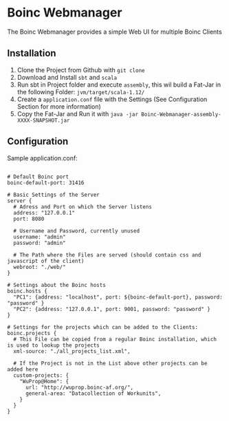Boinc Webmanager
=====================

The Boinc Webmanager provides a simple Web UI for multiple Boinc Clients


## Installation
1. Clone the Project from Github with `git clone`
2. Download and Install `sbt` and `scala`
3. Run sbt in Project folder and execute `assembly`, this wil build a Fat-Jar in the following Folder: `jvm/target/scala-1.12/`
4. Create a `application.conf` file with the Settings (See Configuration Section for more information)
5. Copy the Fat-Jar and Run it with `java -jar Boinc-Webmanager-assembly-XXXX-SNAPSHOT.jar`

## Configuration
Sample application.conf: 
````hocon

# Default Boinc port
boinc-default-port: 31416

# Basic Settings of the Server
server {
  # Adress and Port on which the Server listens
  address: "127.0.0.1"
  port: 8080
  
  # Username and Password, currently unused 
  username: "admin"
  password: "admin"
  
  # The Path where the Files are served (should contain css and javascript of the client)
  webroot: "./web/"
}

# Settings about the Boinc hosts
boinc.hosts {
  "PC1": {address: "localhost", port: ${boinc-default-port}, password: "password" }
  "PC2": {address: "127.0.0.1", port: 9001, password: "password" }
}

# Settings for the projects which can be added to the Clients: 
boinc.projects {
  # This File can be copied from a regular Boinc installation, which is used to lookup the projects
  xml-source: "./all_projects_list.xml",
  
  # If the Project is not in the List above other projects can be added here
  custom-projects: {
    "WuProp@Home": {
      url: "http://wuprop.boinc-af.org/",
      general-area: "Datacollection of Workunits",
    }
  }
}
````